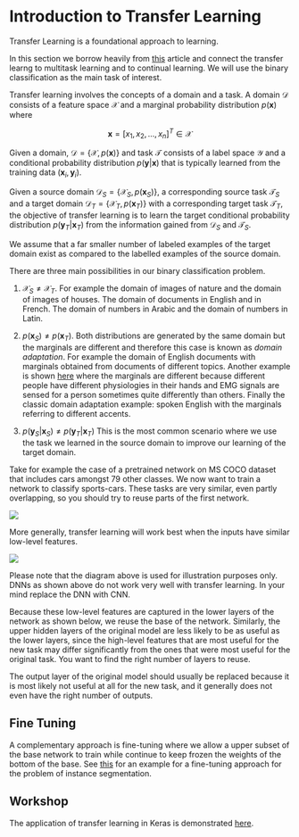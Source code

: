 # Introduction to Transfer Learning 

Transfer Learning is a foundational approach to learning.

In this section we borrow heavily from [this](https://ruder.io/transfer-learning/) article and connect the transfer learng to multitask learning and to continual learning. We will use the binary classification as the main task of interest.  

Transfer learning involves the concepts of a domain and a task. A domain  $\mathcal D$  consists of a feature space $\mathcal X$ and a marginal probability distribution $p(\mathbf x)$ where 

$$\mathbf x = [x_1, x_2, ..., x_n]^T \in \mathcal X$$

Given a domain, $\mathcal D = \{\mathcal X, p(\mathbf x) \}$ and task $\mathcal T$ consists of a label space $\mathcal Y$ and a conditional probability distribution $p(\mathbf y| \mathbf x)$ that is typically learned from the training data $(\mathbf x_i, \mathbf y_i)$. 

Given a source domain $\mathcal D_S = \{\mathcal X_S, p(\mathbf x_S) \}$, a corresponding source task $\mathcal T_S$ and a target domain $\mathcal D_T = \{\mathcal X_T, p(\mathbf x_T) \}$ with a corresponding target task $\mathcal T_T$, the objective of transfer learning is to learn the target  conditional probability distribution $p(\mathbf y_T| \mathbf x_T)$ from the information gained from $\mathcal D_S$ and $\mathcal T_S$. 

We assume that a far smaller number of labeled examples of the target domain exist as compared to the labelled examples of the source domain. 

There are three main possibilities in our binary classification problem. 

1. $\mathcal X_S \neq \mathcal X_T$. For example the domain of images of nature and the domain of images of houses. The domain of documents in English and in French. The domain of numbers in Arabic and the domain of numbers in Latin. 
   
2.  $p(\mathbf x_S) \neq p(\mathbf x_T)$. Both distributions are generated by the same domain but the marginals are different and therefore this case is known as _domain adaptation_. For example the domain of English documents with marginals obtained from documents of different topics. Another example is shown [here](https://arxiv.org/pdf/1901.06958.pdf) where the marginals are different because different people have different physiologies in their hands and EMG signals are sensed for a person sometimes quite differently than others. Finally the classic domain adaptation example: spoken English with the marginals referring to different accents. 

3. $p(\mathbf y_S| \mathbf x_S) \neq p(\mathbf y_T| \mathbf x_T)$  This is the most common scenario where we use the task we learned in the source domain to improve our learning of the target domain. 

Take for example the case of a pretrained network on MS COCO dataset that includes cars amongst 79 other classes. We now want to train a network to classify sports-cars. These tasks are very similar, even partly overlapping, so you should try to reuse parts of the first network.

![](images/transfer-learning-1.png)

More generally, transfer learning will work best when the inputs have similar low-level features. 

![](images/dnn-face-features.png)



Please note that the diagram above is used for illustration purposes only. DNNs as shown above do not work very well with transfer learning. In your mind replace the DNN with CNN.

Because these low-level features are captured in the lower layers of the network as shown below, we reuse the base of the network. Similarly, the upper hidden layers of the original model are less likely to be as useful as the lower layers, since the high-level features that are most useful for the new task may differ significantly from the ones that were most useful for the original task. You want to find the right number of layers to reuse.

The output layer of the original model should usually be replaced because it is most likely not useful at all for the new task, and it generally does not even have the right number of outputs.

## Fine Tuning

A complementary approach is fine-tuning where we allow a upper subset of the base network to train while continue to keep frozen the weights of the bottom of the base.  See [this](https://colab.research.google.com/github/pytorch/tutorials/blob/gh-pages/_downloads/torchvision_finetuning_instance_segmentation.ipynb) for an example for a fine-tuning approach for the problem of instance segmentation. 


## Workshop

The application of transfer learning in Keras is demonstrated [here](https://keras.io/guides/transfer_learning/).
